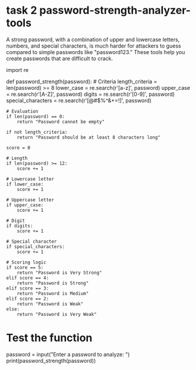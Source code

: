 # task 2 password-strength-analyzer-tools
A strong password, with a combination of upper and lowercase letters, numbers, and special characters, is much harder for attackers to guess compared to simple passwords like "password123." These tools help you create passwords that are difficult to crack.

import re

def password_strength(password):
    # Criteria
    length_criteria = len(password) >= 8
    lower_case = re.search(r'[a-z]', password)
    upper_case = re.search(r'[A-Z]', password)
    digits = re.search(r'[0-9]', password)
    special_characters = re.search(r'[@#$%^&+=!]', password)

    # Evaluation
    if len(password) == 0:
        return "Password cannot be empty"
    
    if not length_criteria:
        return "Password should be at least 8 characters long"
    
    score = 0

    # Length
    if len(password) >= 12:
        score += 1

    # Lowercase letter
    if lower_case:
        score += 1

    # Uppercase letter
    if upper_case:
        score += 1

    # Digit
    if digits:
        score += 1

    # Special character
    if special_characters:
        score += 1

    # Scoring logic
    if score == 5:
        return "Password is Very Strong"
    elif score == 4:
        return "Password is Strong"
    elif score == 3:
        return "Password is Medium"
    elif score == 2:
        return "Password is Weak"
    else:
        return "Password is Very Weak"

# Test the function
password = input("Enter a password to analyze: ")
print(password_strength(password))
